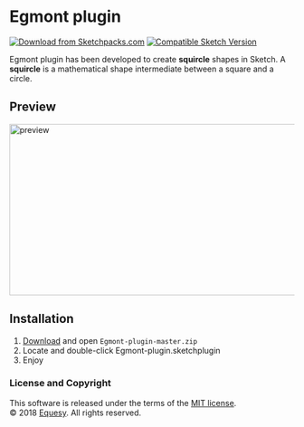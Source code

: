 # Egmont plugin
[![Download from Sketchpacks.com](https://badges.sketchpacks.com/plugins/com.glebhusky.EgmontPlugin/version.svg)](https://api.sketchpacks.com/v1/plugins/com.glebhusky.EgmontPlugin/download) [![Compatible Sketch Version](https://badges.sketchpacks.com/plugins/com.glebhusky.EgmontPlugin/compatibility.svg)](https://sketchpacks.com/interfacemarket/Egmont-plugin)

Egmont plugin has been developed to create **squircle** shapes in Sketch. A **squircle** is a mathematical shape intermediate between a square and a circle.

## Preview
<img src="https://www.dropbox.com/s/e8d8y8fj92j9yvk/preview.png?raw=1" width="532" height="303" alt="preview"/>

## Installation
1. [Download](https://api.sketchpacks.com/v1/plugins/com.glebhusky.EgmontPlugin/download/update/0.0.0?range==1.0.0) and open `Egmont-plugin-master.zip`
2. Locate and double-click Egmont-plugin.sketchplugin
3. Enjoy

### License and Copyright
This software is released under the terms of the [MIT license](https://github.com/svg/svgo/blob/master/LICENSE).</br>
© 2018 [Equesy](https://equesy.com). All rights reserved.</br></br>
